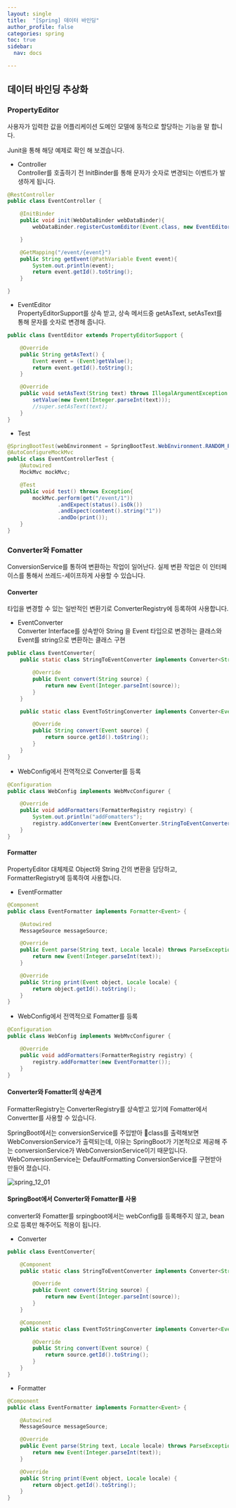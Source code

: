 ```yaml
---
layout: single
title:  "[Spring] 데이터 바인딩"
author_profile: false
categories: spring
toc: true
sidebar:
  nav: docs

---
```


## 데이터 바인딩 추상화 

### PropertyEditor

사용자가 입력한 값을 어플리케이션 도메인 모델에 동적으로 할당하는 기능을 말 합니다.

Junit을 통해 해당 예제로 확인 해 보겠습니다.

- Controller  
  Controller를 호출하기 전 InitBinder를 통해 문자가 숫자로 변경되는 이벤트가 발생하게 됩니다.

```java
@RestController
public class EventController {

    @InitBinder
    public void init(WebDataBinder webDataBinder){
        webDataBinder.registerCustomEditor(Event.class, new EventEditor());

    }

    @GetMapping("/event/{event}")
    public String getEvent(@PathVariable Event event){
        System.out.println(event);
        return event.getId().toString();
    }

}
```



- EventEditor  
  PropertyEditorSupport를 상속 받고, 상속 메서드중 getAsText, setAsText를 통해 문자를 숫자로 변경해 줍니다.

```java
public class EventEditor extends PropertyEditorSupport {

    @Override
    public String getAsText() {
        Event event = (Event)getValue();
        return event.getId().toString();
    }

    @Override
    public void setAsText(String text) throws IllegalArgumentException {
        setValue(new Event(Integer.parseInt(text)));
        //super.setAsText(text);
    }
}

```

- Test 

```java
@SpringBootTest(webEnvironment = SpringBootTest.WebEnvironment.RANDOM_PORT)
@AutoConfigureMockMvc
public class EventControllerTest {
    @Autowired
    MockMvc mockMvc;

    @Test
    public void test() throws Exception{
        mockMvc.perform(get("/event/1"))
                .andExpect(status().isOk())
                .andExpect(content().string("1"))
                .andDo(print());
    }
}
```



### Converter와 Fomatter

ConversionService를 통하여 변환하는 작업이 일어난다.
실제 변환 작업은 이 인터페이스를 통해서 쓰레드-세이프하게 사용할 수 있습니다.

#### Converter

타입을 변경할 수 있는 일반적인 변환기로 ConverterRegistry에 등록하여 사용합니다.

- EventConverter  
  Converter Interface를 상속받아 String 을 Event 타입으로 변경하는 클래스와 Event를 string으로 변환하는 클래스 구현

```java
public class EventConverter{
    public static class StringToEventConverter implements Converter<String, Event>{

        @Override
        public Event convert(String source) {
            return new Event(Integer.parseInt(source));
        }
    }

    public static class EventToStringConverter implements Converter<Event, String>{

        @Override
        public String convert(Event source) {
            return source.getId().toString();
        }
    }
}
```

- WebConfig에서 전역적으로 Converter를 등록

```java
@Configuration
public class WebConfig implements WebMvcConfigurer {

    @Override
    public void addFormatters(FormatterRegistry registry) {
        System.out.println("addFomatters");
        registry.addConverter(new EventConverter.StringToEventConverter());
    }
}
```



#### Formatter

PropertyEditor 대체제로 Object와 String 간의 변환을 담당하고, FormatterRegistry에 등록하여 사용합니다.

- EventFormatter

```java
@Component
public class EventFormatter implements Formatter<Event> {

    @Autowired
    MessageSource messageSource;

    @Override
    public Event parse(String text, Locale locale) throws ParseException {
        return new Event(Integer.parseInt(text));
    }

    @Override
    public String print(Event object, Locale locale) {
        return object.getId().toString();
    }
}
```

- WebConfig에서 전역적으로 Fomatter를 등록

```java
@Configuration
public class WebConfig implements WebMvcConfigurer {

    @Override
    public void addFormatters(FormatterRegistry registry) {
        registry.addFormatter(new EventFormatter());
    } 
}
```

#### Converter와 Fomatter의 상속관계

FormatterRegistry는 ConverterRegistry를 상속받고 있기에 Fomatter에서 Convertter를 사용할 수 있습니다.

SpringBoot에서는 conversionService를 주입받아 class를 출력해보면 WebConversionService가 출력되는데, 이유는 SpringBoot가 기본적으로 제공해 주는 conversionService가 WebConversionService이기 때문입니다.  
WebConversionService는 DefaultFormatting ConversionService를 구현받아 만들어 졌습니다.

![spring_12_01](https://hmyuk.github.io/images/2022-07-30-spring_12/spring_12_01.png)



#### SpringBoot에서 Converter와 Fomatter를 사용

converter와 Fomatter를 srpingboot에서는 webConfig를 등록해주지 않고, bean으로 등록만 해주어도 적용이 됩니다.

- Converter

```java
public class EventConverter{

    @Component
    public static class StringToEventConverter implements Converter<String, Event>{

        @Override
        public Event convert(String source) {
            return new Event(Integer.parseInt(source));
        }
    }

    @Component
    public static class EventToStringConverter implements Converter<Event, String>{

        @Override
        public String convert(Event source) {
            return source.getId().toString();
        }
    }
}
```

- Formatter

```java
@Component
public class EventFormatter implements Formatter<Event> {

    @Autowired
    MessageSource messageSource;

    @Override
    public Event parse(String text, Locale locale) throws ParseException {
        return new Event(Integer.parseInt(text));
    }

    @Override
    public String print(Event object, Locale locale) {
        return object.getId().toString();
    }
}
```





